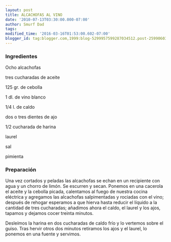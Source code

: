 ```yaml
---
layout: post
title: ALCACHOFAS AL VINO
date: '2010-07-13T03:30:00.000-07:00'
author: Smurf Dad
tags: 
modified_time: '2016-03-16T01:53:00.602-07:00'
blogger_id: tag:blogger.com,1999:blog-5299957599287034512.post-2599060382439107229
---
```


<h3>Ingredientes</h3>

Ocho alcachofas

tres cucharadas de aceite

125 gr. de cebolla

1 dl. de vino blanco

1/4 l. de caldo

dos o tres dientes de ajo

1/2 cucharada de harina

laurel

sal

pimienta

<h3>Preparación</h3>

Una vez cortados y peladas las alcachofas se echan en un recipiente con agua y un chorro de limón. Se escurren y secan. Ponemos en una cacerola el aceite y la cebolla picada, calentamos al fuego de nuestra cocina eléctrica y agregamos las alcachofas salpimentadas y rociadas con el vino; después de rehogar esperamos a que hierva hasta reducir el líquido a la cantidad de tres cucharadas; añadimos ahora el caldo, el laurel y los ajos, tapamos y dejamos cocer treinta minutos.

Desleímos la harina en dos cucharadas de caldo frío y lo vertemos sobre el guiso. Tras hervir otros dos minutos retiramos los ajos y el laurel, lo ponemos en una fuente y servimos.

